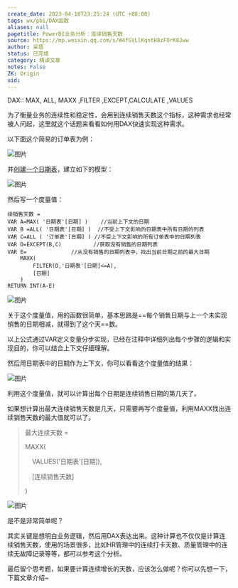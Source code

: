 ```yaml
---
create_date: 2023-04-10T23:25:24 (UTC +08:00)
tags: wx/pbi/DAX函数 
aliases: null
pagetitle: PowerBI业务分析：连续销售天数
source: https://mp.weixin.qq.com/s/W4fGVLlKqntH8zFOrK8Jww
author: 采悟
status: 已完成 
category: 精读文章 
notes: False
ZK: Origin
uid: 
---
```


DAX:: MAX, ALL, MAXX ,FILTER ,EXCEPT,CALCULATE ,VALUES 

为了衡量业务的连续性和稳定性，会用到连续销售天数这个指标，这种需求也经常被人问起，这里就这个话题来看看如何用DAX快速实现这种需求。  

以下面这个简易的订单表为例：

![图片](https://mmbiz.qpic.cn/mmbiz_jpg/aHEbZtANQJM0CfZjagLFLEknhd6MJxC4nKfWRA8dCQCTx3zYU8kQaROPNhrm3Uzej7FnShLNLKExj30bR7CebQ/640?wx_fmt=jpeg&wxfrom=5&wx_lazy=1&wx_co=1)

并[创建一个日期表](http://mp.weixin.qq.com/s?__biz=MzA4MzQwMjY4MA==&mid=2484067654&idx=1&sn=905c186a9cbd91159b6615924a2d5068&chksm=8e0c7791b97bfe87623904f7002cd6cb726f711c6e7a289a36c9a4973964d907493aa2397fe7&scene=21#wechat_redirect)，建立如下的模型：

![图片](https://mmbiz.qpic.cn/mmbiz_jpg/aHEbZtANQJM0CfZjagLFLEknhd6MJxC41V6rhuOyE0smtHZicaeSVn5h3AqEZBXicgTkkSt07ibCPm1PkrH8CA0GA/640?wx_fmt=jpeg&wxfrom=5&wx_lazy=1&wx_co=1)

然后写一个度量值：

```
续销售天数 = 
VAR A=MAX( '日期表'[日期] )    //当前上下文的日期
VAR B =ALL( '日期表'[日期] )  //不受上下文影响的日期表中所有日期的列表
VAR C=ALL ( '订单表'[日期] ) //不受上下文影响的所有订单表中的日期列表
VAR D=EXCEPT(B,C)          //获取没有销售的日期列表
VAR E=              //从没有销售的日期列表中，找出当前日期之前的最大日期
    MAXX(
        FILTER(D,'日期表'[日期]<=A),
        [日期]
    ) 
RETURN INT(A-E)
```

![图片](https://mmbiz.qpic.cn/mmbiz_jpg/aHEbZtANQJM0CfZjagLFLEknhd6MJxC41CMXdibclSFoFQ7RpeAzibTvIHRVbXmzoicIuZcgb84KtJPgOq5P8mP9w/640?wx_fmt=jpeg&wxfrom=5&wx_lazy=1&wx_co=1)

关于这个度量值，用的函数很简单，基本思路是==每个销售日期与上一个未实现销售的日期相减，就得到了这个天==数。

以上公式通过VAR定义变量分步实现，已经在注释中详细列出每个步骤的逻辑和实现目的，你可以结合上下文仔细理解。

然后用日期表中的日期作为上下文，你可以看看这个度量值的结果：  

![图片](https://mmbiz.qpic.cn/mmbiz_jpg/aHEbZtANQJM0CfZjagLFLEknhd6MJxC4eeggwialrSRkkpR9feThOyrWZNPsSzhdZrkhP3uvFtylUrQNk8Ciaebw/640?wx_fmt=jpeg&wxfrom=5&wx_lazy=1&wx_co=1)

利用这个度量值，就可以计算出每个日期是连续销售日期的第几天了。

如果想计算出最大连续销售天数是几天，只需要再写个度量值，利用MAXX找出连续销售天数的最大值就可以了。  

> 最大连续天数 =
> 
> MAXX(
> 
>     VALUES('日期表'\[日期\]),
> 
>     \[连续销售天数\]
> 
> )

![图片](https://mmbiz.qpic.cn/mmbiz_jpg/aHEbZtANQJM0CfZjagLFLEknhd6MJxC4ogibeibV4jbdUzu2IicoNYtC1Urtx4BBpia8t1005N7xRc1Swj9TjVcibMA/640?wx_fmt=jpeg&wxfrom=5&wx_lazy=1&wx_co=1)

是不是非常简单呢？  

其实关键是想明白业务逻辑，然后用DAX表达出来。这种计算也不仅仅是计算连续销售天数，使用的场景很多，比如HR管理中的连续打卡天数、质量管理中的连续无故障记录等等，都可以参考这个分析。

最后留个思考题，如果要计算连续增长的天数，应该怎么做呢？你可以先想一下，下篇文章介绍~

